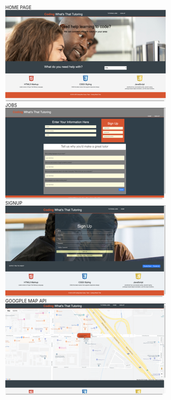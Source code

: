 HOME PAGE
![alt text](https://github.com/Iamdevinj/First-Group-Project/blob/master/images/mainpage.png "mainpage")
JOBS
![alt text](https://github.com/Iamdevinj/First-Group-Project/blob/master/images/jobs.png "JOBS")
SIGNUP
![alt text](https://github.com/Iamdevinj/First-Group-Project/blob/master/images/signup.png "SIGNUP")
GOOGPLE MAP API
![alt text](https://github.com/Iamdevinj/First-Group-Project/blob/master/images/googlemap.png "GOOGLEMAPS")
